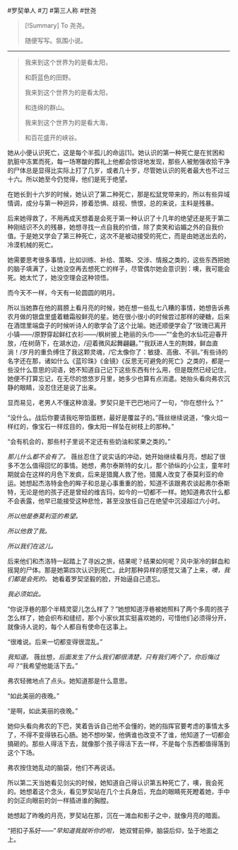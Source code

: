 #罗契单人 #刀 #第三人称 #世尧 

> [!Summary]
> To 尧尧。
> 
> 随便写写。氛围小说。

---

> 
> 我来到这个世界为的是看太阳，
> 
> 和蔚蓝色的田野。
> 
> 我来到这个世界为的是看太阳，
> 
> 和连绵的群山。
> 
> 我来到这个世界为的是看大海，
> 
> 和百花盛开的峡谷。
> 

她从小便认识死亡，这是每个半孤儿的命运[1]。她认识的第一种死亡是在贫困和肮脏中冻累而死，每一场寒酸的葬礼上他都会惊讶地发现，那些人被勉强收拾干净的尸体总是显得比实际上打了几岁，或者几十岁，尽管她认识的死者最大也不过三十六。所以她至今仍觉得，他们是死于绝望。

在她长到十六岁的时候，她认识了第二种死亡，那是松鼠党带来的，所以有些异域情调，成分与第一种迥异，掺着恐惧、歧视、愤恨，总的来说，主料是残暴。

后来她得救了，不用再成天想着是会死于第一种认识了十几年的绝望还是死于第二种刚结识不久的残暴，她想寻找一点自我的价值，除了卖笑和谄媚之外的自我价值。于是她又学会了第三种死亡，这次不是被动接受的死亡，而是由她送出去的，冷漠机械的死亡。

她需要思考很多事情，比如训练、补给、策略、交涉、情报之类的，这些东西把她的脑子填满了，让她没空再去想死亡的样子，尽管偶尔她会意识到：噢，我可能会死。她太忙了，她没空理会这种领悟。

而今天不一样，今天有一轮圆圆的明月。

所以当她靠在他的肩膀上看月亮的时候，她在想一些乱七八糟的事情，她想告诉弗农月做的银盘里盛着糖霜般鲜亮的星。她在很小很小的时候尝过那样的硬糖，后来在酒馆里端盘子的时候听诗人的歌学会了这个比喻。她还顺便学会了“玫瑰已离开小镇——/原野穿起鲜红衣衫——/枫树披上艳丽的头巾——”“金色的水仙花迎春开放，/在树荫下，在湖水边，/迎着微风起舞翩翩。”“我跃进人生的荆棘，鲜血直淌！/岁月的重负缚住了我这颗灵魂，/它太像你了：敏捷、高傲、不驯。”有些诗的名字还在那，诸如什么《蓝珍珠》《金镜》《反思无可避免的死亡》之类的，都是一些没什么意思的词语，她不知道自己记下这些东西有什么用，但是既然已经记住，她便不打算忘记，在无尽的悠悠岁月里，她多少也算有点消遣。她抬头看向弗农沉静的眼睛，没忍住还是说了出来。

显而易见，老男人不懂这种浪漫。罗契只是干巴巴地问了一句，“你在想什么？”

“没什么。战后你要请我吃带馅蛋糕，最好是覆盆子的。”薇丝继续说道，“像火焰一样红的，像宝石一样炫目的，像太阳一样坠在树枝上的那种。”

“会有机会的，那些村子里说不定还有些奶油和浆果之类的。”

_那儿什么都不会有了。_ 薇丝忍住了说实话的冲动，她开始继续看月亮，想起了很多不怎么值得回忆的事情。她想，弗尔泰斯特的女儿，那个骄纵的小公主，童年时期就会在这样的月色下发疯，后来是猎魔人救了他，猎魔人改变了泰莫利亚的命运。她想起杰洛特金色的眸子和总是心事重重的脸，知道不该跟弗农谈起弗尔泰斯特，无论是他的孩子还是曾经的维吉玛，如今的一切都不一样。她知道弗农什么都不会表露，他早已能接受这种悲怆，甚至没放任自己在绝望中沉浸超过六小时。

_所以他是泰莫利亚的希望。_

_所以他救了我。_

_所以我们在这儿。_

后来他们和杰洛特一起踏上了寻凶之旅，结果呢？结果如何呢？风中渐冷的鲜血和摇晃的尸体。那是她第四次认识到死亡。此时那种异样的感觉又涌了上来，_噢，我们都是会死的。_ 她看着罗契坚毅的脸，开始逼自己遗忘。

_我必须如此。_

“你说浮巷的那个半精灵婴儿怎么样了？”她想知道浮巷被她照料了两个多周的孩子怎么样了，她会织布和缝纫，那个小家伙其实挺喜欢她的，可惜他们必须得分开，就像诗人说的，每个人都自有使命在这事上。

“很难说。后来一切都变得很混乱。”

_我知道。_ 薇丝想，_后面发生了什么我们都很清楚，只有我们两个了，你后悔过吗？_“我希望他能活下去。”

弗农轻微地点了点头。她知道那是什么意思。

“如此美丽的夜晚。”

“是啊，如此美丽的夜晚。”

她仰头看向弗农的下巴，笑着告诉自己他不会懂的，她的指挥官要考虑的事情太多了，不得不变得铁石心肠。她不想吵架，他俩谁也改变不了谁，他知道了一切都会搞砸的。那些人得活下去，就像那个孩子得活下去一样，不是每个东西都值得落到这个下场。

弗农按住她乱动的脑袋，他们不再说话。

所以第二天当她看见剑尖的时候，她知道自己得认识第五种死亡了，噢，我会死的。她想着这个念头，看见罗契站在几个士兵身后，充血的眼睛死死瞪着她，手中的剑正向眼前的剑一样插进谁的胸膛。

她想起了昨晚的月亮，罗契站在那，沉在一滩血和影子之中，就像月亮的暗面。

“把扣子系好——”_早知道我就听你的啦，_ 她双臂前伸，脑袋后仰，坠于地面之上。